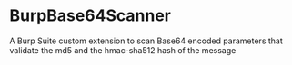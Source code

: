 # BurpBase64Scanner
A Burp Suite custom extension to scan Base64 encoded parameters that validate the md5 and the hmac-sha512 hash of the message
